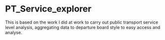 # PT_Service_explorer
This is based on the work I did at work to carry out public transport service level analysis, aggregating data to departure board style to easy access and analyse.
